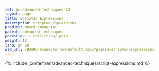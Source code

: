 ```yaml
---
ref: bc-advanced-techniques-12
layout: page
title: Scripted Expressions
description: Scripted Expressions
product: board-connector
parent: advanced-techniques
permalink: /:collection/:path
weight: 12
lang: en_GB
old_url: /BOARD-Connector-EN/default.aspx?pageid=scripted-expressions
---	
```

{% include _content/en/advanced-techniques/script-expressions.md %}